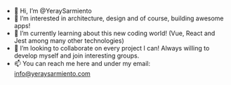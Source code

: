 - 👋  Hi, I’m @YeraySarmiento
- 👀  I’m interested in architecture, design and of course, building awesome apps!
- 🌱  I’m currently learning about this new coding world! (Vue, React and Jest among many other technologies)
- 💞️  I’m looking to collaborate on every project I can! Always willing to develop myself and join interesting groups.
- 📫  You can reach me here and under my email: info@yeraysarmiento.com

<!---
YeraySarmiento/YeraySarmiento is a ✨ special ✨ repository because its `README.md` (this file) appears on your GitHub profile.
You can click the Preview link to take a look at your changes.
--->
